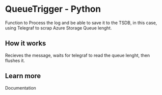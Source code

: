# QueueTrigger - Python

Function to Process the log and be able to save it to the TSDB, in this case, using Telegraf to scrap Azure Storage Queue lenght.

## How it works

Recieves the message, waits for telegraf to read the queue lenght, then flushes it. 

## Learn more

<TODO> Documentation
